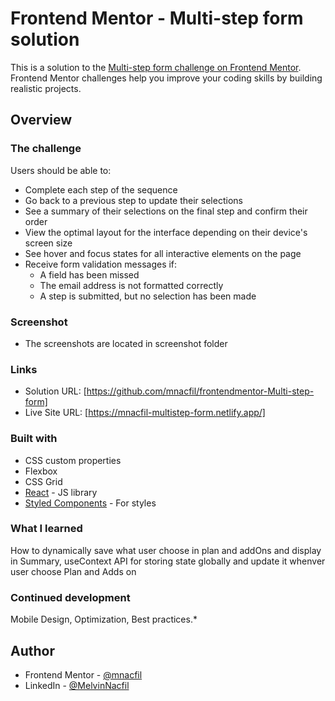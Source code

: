 # Frontend Mentor - Multi-step form solution

This is a solution to the [Multi-step form challenge on Frontend Mentor](https://www.frontendmentor.io/challenges/multistep-form-YVAnSdqQBJ). Frontend Mentor challenges help you improve your coding skills by building realistic projects.

## Overview

### The challenge

Users should be able to:

- Complete each step of the sequence
- Go back to a previous step to update their selections
- See a summary of their selections on the final step and confirm their order
- View the optimal layout for the interface depending on their device's screen size
- See hover and focus states for all interactive elements on the page
- Receive form validation messages if:
  - A field has been missed
  - The email address is not formatted correctly
  - A step is submitted, but no selection has been made

### Screenshot

- The screenshots are located in screenshot folder

### Links

- Solution URL: [https://github.com/mnacfil/frontendmentor-Multi-step-form]
- Live Site URL: [https://mnacfil-multistep-form.netlify.app/]

### Built with

- CSS custom properties
- Flexbox
- CSS Grid
- [React](https://reactjs.org/) - JS library
- [Styled Components](https://styled-components.com/) - For styles

### What I learned

How to dynamically save what user choose in plan and addOns and display in Summary,
useContext API for storing state globally and update it whenver user choose Plan and Adds on

### Continued development

Mobile Design, Optimization, Best practices.\*

## Author

- Frontend Mentor - [@mnacfil](https://www.frontendmentor.io/profile/mnacfil)
- LinkedIn - [@MelvinNacfil](https://www.linkedin.com/in/melvin-nacfil-9596a8206/)
